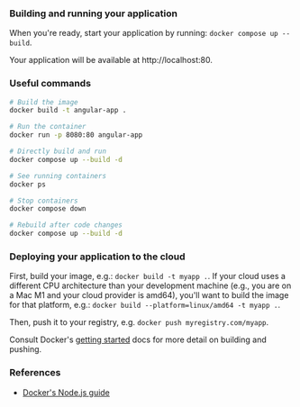 ### Building and running your application

When you're ready, start your application by running:
`docker compose up --build`.

Your application will be available at http://localhost:80.

### Useful commands

```bash
# Build the image
docker build -t angular-app .

# Run the container
docker run -p 8080:80 angular-app

# Directly build and run
docker compose up --build -d

# See running containers
docker ps

# Stop containers
docker compose down

# Rebuild after code changes
docker compose up --build -d
```

### Deploying your application to the cloud

First, build your image, e.g.: `docker build -t myapp .`.
If your cloud uses a different CPU architecture than your development
machine (e.g., you are on a Mac M1 and your cloud provider is amd64),
you'll want to build the image for that platform, e.g.:
`docker build --platform=linux/amd64 -t myapp .`.

Then, push it to your registry, e.g. `docker push myregistry.com/myapp`.

Consult Docker's [getting started](https://docs.docker.com/go/get-started-sharing/)
docs for more detail on building and pushing.

### References
* [Docker's Node.js guide](https://docs.docker.com/language/nodejs/)